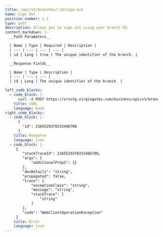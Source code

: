 ```yaml
---
title: /api/v1/branches/:id/sign-out
name: Sign Out
position_number: 1.1
type: post
description: Allows you to sign out using your branch ID.
content_markdown: |-
  __Path Parameters__

  | Name | Type | Required | Description |
  | --- | --- | --- | --- |
  | id | Long | true | The unique identifier of the branch. |

  __Response Fields__

  | Name | Type | Description |
  | --- | --- | --- |
  | id | Long | The unique identifier of the branch. |

left_code_blocks:
  - code_block: |- 
      curl -X POST https://srvstg.virgingates.com/business/api/v1/branches/2165529378315486700/sign-out -H "Authorization: Bearer $ACCESS_TOKEN" 
    title: cURL
    language: bash
right_code_blocks:
  - code_block: |-
      {
        "id": 2165529378315486700
      }
    title: Response
    language: json
  - code_block: |-
     {
        "stackTraceId": 2165529378315486700,
        "args": {
            "additionalProp1": {}
        },
        "devDetails": "string",
        "propagated": false,
        "trace": {
            "exceptionClass": "string",
            "message": "string",
            "stackTrace": [
                "string"
            ]
        },
        "code": "WebClientOperationException"
     }
    title: Error
    language: json
---
```



